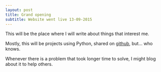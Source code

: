 ```yaml
---
layout: post
title: Grand opening
subtitle: Website went live 13-09-2015
---
```


This will be the place where I will write about things that interest me.

Mostly, this will be projects using Python, shared on [github](https://github.com/kootenpv), but... who knows.

Whenever there is a problem that took longer time to solve, I might blog about it to help others.
